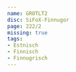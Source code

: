 ```yaml
---
name: GROTLT2
disc: SiFoX-Finnugor
page: 222/2
missing: true
tags:
- Estnisch
- Finnisch
- Finnugrisch
---
```


